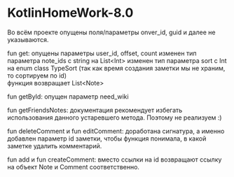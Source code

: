 # KotlinHomeWork-8.0
Во всём проекте опущены поля/параметры onver_id, guid и далее не указываются.

fun get: опущены параметры user_id, offset, count
     изменен тип параметра note_ids c string на List\<Int\>
     изменен тип параметра sort c Int на enum class TypeSort (так как время создания заметки мы не храним, то сортируем по id)     
     функция возвращает List\<Note\>

fun getById: опущен параметр need_wiki

fun getFriendsNotes: документация рекомендует избегать использования данного устаревшего метода. Поэтому не реализуем :)

fun deleteComment и fun editComment: доработана сигнатура, а именно добавлен параметр id заметки, чтобы функция понимала, в какой заметке удалить комментарий.

fun add и fun createComment: вместо ссылки на id возвращают ссылку на объект Note и Comment соответственно.
